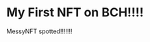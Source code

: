 # My First NFT on BCH!!!!
MessyNFT spotted!!!!!!!
                                                                                                               